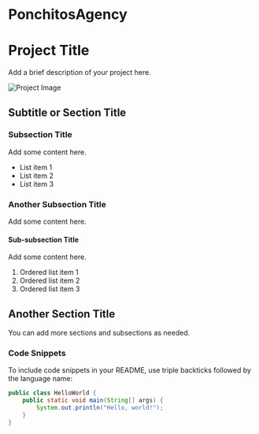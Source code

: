 # PonchitosAgency

# Project Title

Add a brief description of your project here.

![Project Image](path/to/your/image.png)

## Subtitle or Section Title

### Subsection Title

Add some content here.

- List item 1
- List item 2
- List item 3

### Another Subsection Title

Add some content here.

#### Sub-subsection Title

Add some content here.

1. Ordered list item 1
2. Ordered list item 2
3. Ordered list item 3

## Another Section Title

You can add more sections and subsections as needed.

### Code Snippets

To include code snippets in your README, use triple backticks followed by the language name:

```java
public class HelloWorld {
    public static void main(String[] args) {
        System.out.println("Hello, world!");
    }
}
